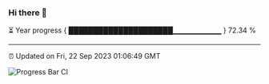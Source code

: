 ### Hi there 👋

⏳ Year progress { █████████████████████▁▁▁▁▁▁▁▁▁ } 72.34 %

---

⏰ Updated on Fri, 22 Sep 2023 01:06:49 GMT

![Progress Bar CI](https://github.com/liununu/liununu/workflows/Progress%20Bar%20CI/badge.svg)
